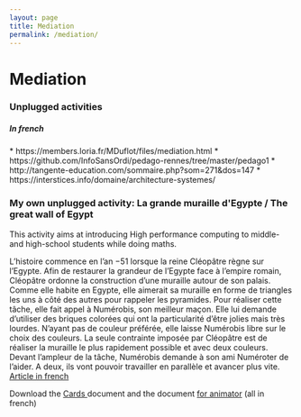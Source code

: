 ```yaml
---
layout: page
title: Mediation
permalink: /mediation/
---
```


# Mediation

### Unplugged activities 
 
<h5>In french</h5>
<td markdown="1">
* https://members.loria.fr/MDuflot/files/mediation.html
* https://github.com/InfoSansOrdi/pedago-rennes/tree/master/pedago1
* http://tangente-education.com/sommaire.php?som=271&dos=147
* https://interstices.info/domaine/architecture-systemes/


### My own unplugged activity:  La grande muraille d'Egypte / The great wall of Egypt


This activity aims at introducing High performance computing to middle- and high-school students while doing maths.


L’histoire commence en l’an −51 lorsque la reine Cléopâtre règne sur l’Egypte. Afin de restaurer la grandeur de l’Egypte face à l’empire romain, Cléopâtre ordonne la construction d’une muraille autour de son palais. Comme elle habite en Egypte, elle aimerait sa muraille en forme de triangles les uns à côté des autres pour rappeler les pyramides.
Pour réaliser cette tâche, elle fait appel à Numérobis, son meilleur maçon. Elle lui demande d’utiliser des briques colorées qui ont la particularité d’être jolies mais très lourdes. N’ayant pas de couleur préférée, elle laisse Numérobis libre sur le choix des couleurs. La seule contrainte imposée par Cléopâtre est de réaliser la muraille le plus rapidement possible et avec deux couleurs.
Devant l’ampleur de la tâche, Numérobis demande à son ami Numéroter de l’aider. A deux, ils vont pouvoir travailler en parallèle et avancer plus vite.
<a href="https://pixees.fr/une-histoire-de-macons-et-de-parallelisme/" target="_blank"> Article in french </a>

Download the <a href="{{site.baseurl}}/resources/Cartes.pdf" target="_blank">Cards </a> document and the document <a href="{{site.baseurl}}/resources/MurailleDEgypte.pdf" target="_blank">for animator</a> (all in french)  

